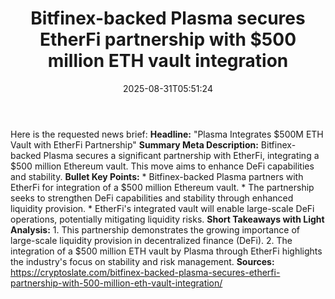 ﻿---
title: "Bitfinex-backed Plasma secures EtherFi partnership with $500 million ETH vault integration"
date: "2025-08-31T05:51:24"
category: "Markets"
summary: ""
slug: "bitfinexbacked plasma secures etherfi partnership with 500 m"
source_urls:
  - "https://cryptoslate.com/bitfinex-backed-plasma-secures-etherfi-partnership-with-500-million-eth-vault-integration/"
seo:
  title: "Bitfinex-backed Plasma secures EtherFi partnership with $500 million ETH vault integration | Hash n Hedge"
  description: ""
  keywords: ["news", "markets", "brief"]
---
Here is the requested news brief:  **Headline:** "Plasma Integrates $500M ETH Vault with EtherFi Partnership"  **Summary Meta Description:** Bitfinex-backed Plasma secures a significant partnership with EtherFi, integrating a $500 million Ethereum vault. This move aims to enhance DeFi capabilities and stability.  **Bullet Key Points:**  * Bitfinex-backed Plasma partners with EtherFi for integration of a $500 million Ethereum vault. * The partnership seeks to strengthen DeFi capabilities and stability through enhanced liquidity provision. * EtherFi's integrated vault will enable large-scale DeFi operations, potentially mitigating liquidity risks.  **Short Takeaways with Light Analysis:**  1. This partnership demonstrates the growing importance of large-scale liquidity provision in decentralized finance (DeFi). 2. The integration of a $500 million ETH vault by Plasma through EtherFi highlights the industry's focus on stability and risk management.  **Sources:**  https://cryptoslate.com/bitfinex-backed-plasma-secures-etherfi-partnership-with-500-million-eth-vault-integration/ 
